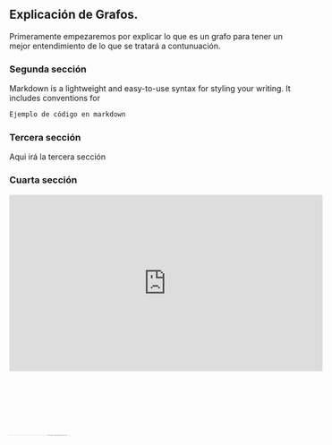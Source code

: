 ## Explicación de Grafos.

Primeramente empezaremos por explicar lo que es un grafo para tener un mejor entendimiento de lo que se tratará a contunuación.



### Segunda sección

Markdown is a lightweight and easy-to-use syntax for styling your writing. It includes conventions for

```markdown
Ejemplo de código en markdown

```



### Tercera sección
Aqui irá la tercera sección


### Cuarta sección
<p align ="center"><iframe width="560" height="315" src="https://www.youtube.com/embed/I3VPNJ2AcHc" title="YouTube video player" frameborder="0" allow="accelerometer; autoplay; clipboard-write; encrypted-media; gyroscope; picture-in-picture" allowfullscreen></iframe></p>


<svg xmlns:dc="http://purl.org/dc/elements/1.1/" xmlns:cc="http://creativecommons.org/ns#" xmlns:rdf="http://www.w3.org/1999/02/22-rdf-syntax-ns#" xmlns:svg="http://www.w3.org/2000/svg" xmlns="http://www.w3.org/2000/svg" xmlns:sodipodi="http://sodipodi.sourceforge.net/DTD/sodipodi-0.dtd" xmlns:inkscape="http://www.inkscape.org/namespaces/inkscape" sodipodi:docname="cnn-vs-gnn.svg" inkscape:version="1.0.1 (c497b03c, 2020-09-10)" id="svg406" version="1.1" viewBox="0 45 130.28541 45" width="212.1" height="73.41923076923077">
  <defs id="defs400">
    <marker style="overflow:visible" id="marker5798" refX="0" refY="0" orient="auto" inkscape:stockid="Arrow1Mend" inkscape:isstock="true">
      <path transform="matrix(-0.4,0,0,-0.4,-4,0)" style="fill:#000000;fill-opacity:1;fill-rule:evenodd;stroke:#000000;stroke-width:1pt;stroke-opacity:1" d="M 0,0 5,-5 -12.5,0 5,5 Z" id="path5796"></path>
    </marker>
    <marker style="overflow:visible" id="marker5702" refX="0" refY="0" orient="auto" inkscape:stockid="Arrow1Mend" inkscape:isstock="true">
      <path transform="matrix(-0.4,0,0,-0.4,-4,0)" style="fill:#000000;fill-opacity:1;fill-rule:evenodd;stroke:#000000;stroke-width:1pt;stroke-opacity:1" d="M 0,0 5,-5 -12.5,0 5,5 Z" id="path5700"></path>
    </marker>
    <marker style="overflow:visible" id="marker6129" refX="0" refY="0" orient="auto" inkscape:stockid="Arrow1Mend" inkscape:isstock="true">
      <path transform="matrix(-0.4,0,0,-0.4,-4,0)" style="fill:#000000;fill-opacity:1;fill-rule:evenodd;stroke:#000000;stroke-width:1pt;stroke-opacity:1" d="M 0,0 5,-5 -12.5,0 5,5 Z" id="path6127"></path>
    </marker>
    <marker style="overflow:visible" id="marker5981" refX="0" refY="0" orient="auto" inkscape:stockid="Arrow1Mend" inkscape:isstock="true">
      <path transform="matrix(-0.4,0,0,-0.4,-4,0)" style="fill:#000000;fill-opacity:1;fill-rule:evenodd;stroke:#000000;stroke-width:1pt;stroke-opacity:1" d="M 0,0 5,-5 -12.5,0 5,5 Z" id="path5979"></path>
    </marker>
    <marker style="overflow:visible" id="Tail" refX="0" refY="0" orient="auto" inkscape:stockid="Tail" inkscape:isstock="true">
      <g transform="scale(-1.2)" id="g3579" style="fill:#000000;fill-opacity:1;stroke:#000000;stroke-opacity:1">
        <path style="fill:#000000;fill-opacity:1;fill-rule:evenodd;stroke:#000000;stroke-width:0.8;stroke-linecap:round;stroke-opacity:1" d="M -3.8048674,-3.9585227 0.54352094,0" id="path3567"></path>
        <path style="fill:#000000;fill-opacity:1;fill-rule:evenodd;stroke:#000000;stroke-width:0.8;stroke-linecap:round;stroke-opacity:1" d="M -1.2866832,-3.9585227 3.0617053,0" id="path3569"></path>
        <path style="fill:#000000;fill-opacity:1;fill-rule:evenodd;stroke:#000000;stroke-width:0.8;stroke-linecap:round;stroke-opacity:1" d="M 1.3053582,-3.9585227 5.6537466,0" id="path3571"></path>
        <path style="fill:#000000;fill-opacity:1;fill-rule:evenodd;stroke:#000000;stroke-width:0.8;stroke-linecap:round;stroke-opacity:1" d="M -3.8048674,4.1775838 0.54352094,0.21974226" id="path3573"></path>
        <path style="fill:#000000;fill-opacity:1;fill-rule:evenodd;stroke:#000000;stroke-width:0.8;stroke-linecap:round;stroke-opacity:1" d="M -1.2866832,4.1775838 3.0617053,0.21974226" id="path3575"></path>
        <path style="fill:#000000;fill-opacity:1;fill-rule:evenodd;stroke:#000000;stroke-width:0.8;stroke-linecap:round;stroke-opacity:1" d="M 1.3053582,4.1775838 5.6537466,0.21974226" id="path3577"></path>
      </g>
    </marker>
    <marker style="overflow:visible" id="marker4147" refX="0" refY="0" orient="auto" inkscape:stockid="Arrow1Mend" inkscape:isstock="true">
      <path transform="matrix(-0.4,0,0,-0.4,-4,0)" style="fill:#000000;fill-opacity:1;fill-rule:evenodd;stroke:#000000;stroke-width:1pt;stroke-opacity:1" d="M 0,0 5,-5 -12.5,0 5,5 Z" id="path4145"></path>
    </marker>
    <marker style="overflow:visible" id="marker4223" refX="0" refY="0" orient="auto" inkscape:stockid="Arrow1Mend" inkscape:isstock="true">
      <path transform="matrix(-0.4,0,0,-0.4,-4,0)" style="fill:#000000;fill-opacity:1;fill-rule:evenodd;stroke:#000000;stroke-width:1pt;stroke-opacity:1" d="M 0,0 5,-5 -12.5,0 5,5 Z" id="path4221"></path>
    </marker>
    <marker style="overflow:visible" id="marker4261" refX="0" refY="0" orient="auto" inkscape:stockid="Arrow1Mend" inkscape:isstock="true">
      <path transform="matrix(-0.4,0,0,-0.4,-4,0)" style="fill:#000000;fill-opacity:1;fill-rule:evenodd;stroke:#000000;stroke-width:1pt;stroke-opacity:1" d="M 0,0 5,-5 -12.5,0 5,5 Z" id="path4259"></path>
    </marker>
    <marker style="overflow:visible" id="marker4299" refX="0" refY="0" orient="auto" inkscape:stockid="Arrow1Mend" inkscape:isstock="true">
      <path transform="matrix(-0.4,0,0,-0.4,-4,0)" style="fill:#000000;fill-opacity:1;fill-rule:evenodd;stroke:#000000;stroke-width:1pt;stroke-opacity:1" d="M 0,0 5,-5 -12.5,0 5,5 Z" id="path4297"></path>
    </marker>
    <marker style="overflow:visible" id="marker4337" refX="0" refY="0" orient="auto" inkscape:stockid="Arrow1Mend" inkscape:isstock="true">
      <path transform="matrix(-0.4,0,0,-0.4,-4,0)" style="fill:#000000;fill-opacity:1;fill-rule:evenodd;stroke:#000000;stroke-width:1pt;stroke-opacity:1" d="M 0,0 5,-5 -12.5,0 5,5 Z" id="path4335"></path>
    </marker>
    <marker style="overflow:visible" id="marker3863" refX="0" refY="0" orient="auto" inkscape:stockid="Arrow1Mend" inkscape:isstock="true">
      <path transform="matrix(-0.4,0,0,-0.4,-4,0)" style="fill:#000000;fill-opacity:1;fill-rule:evenodd;stroke:#000000;stroke-width:1pt;stroke-opacity:1" d="M 0,0 5,-5 -12.5,0 5,5 Z" id="path3861"></path>
    </marker>
    <marker style="overflow:visible" id="marker3198" refX="0" refY="0" orient="auto" inkscape:stockid="Arrow1Mend" inkscape:isstock="true">
      <path transform="matrix(-0.4,0,0,-0.4,-4,0)" style="fill:#000000;fill-opacity:1;fill-rule:evenodd;stroke:#000000;stroke-width:1pt;stroke-opacity:1" d="M 0,0 5,-5 -12.5,0 5,5 Z" id="path3196"></path>
    </marker>
    <marker style="overflow:visible" id="marker3144" refX="0" refY="0" orient="auto" inkscape:stockid="Arrow1Mend" inkscape:isstock="true" inkscape:collect="always">
      <path transform="matrix(-0.4,0,0,-0.4,-4,0)" style="fill:#000000;fill-opacity:1;fill-rule:evenodd;stroke:#000000;stroke-width:1pt;stroke-opacity:1" d="M 0,0 5,-5 -12.5,0 5,5 Z" id="path3142"></path>
    </marker>
    <marker style="overflow:visible" id="marker2870" refX="0" refY="0" orient="auto" inkscape:stockid="Arrow1Mend" inkscape:isstock="true" inkscape:collect="always">
      <path transform="matrix(-0.4,0,0,-0.4,-4,0)" style="fill:#000000;fill-opacity:1;fill-rule:evenodd;stroke:#000000;stroke-width:1pt;stroke-opacity:1" d="M 0,0 5,-5 -12.5,0 5,5 Z" id="path2868"></path>
    </marker>
    <marker style="overflow:visible" id="marker2818" refX="0" refY="0" orient="auto" inkscape:stockid="Arrow1Mend" inkscape:isstock="true" inkscape:collect="always">
      <path transform="matrix(-0.4,0,0,-0.4,-4,0)" style="fill:#000000;fill-opacity:1;fill-rule:evenodd;stroke:#000000;stroke-width:1pt;stroke-opacity:1" d="M 0,0 5,-5 -12.5,0 5,5 Z" id="path2816"></path>
    </marker>
    <marker style="overflow:visible" id="Arrow2Send" refX="0" refY="0" orient="auto" inkscape:stockid="Arrow2Send" inkscape:isstock="true">
      <path transform="matrix(-0.3,0,0,-0.3,0.69,0)" d="M 8.7185878,4.0337352 -2.2072895,0.01601326 8.7185884,-4.0017078 c -1.7454984,2.3720609 -1.7354408,5.6174519 -6e-7,8.035443 z" style="fill:#000000;fill-opacity:1;fill-rule:evenodd;stroke:#000000;stroke-width:0.625;stroke-linejoin:round;stroke-opacity:1" id="path2116"></path>
    </marker>
    <marker style="overflow:visible" id="Arrow1Send" refX="0" refY="0" orient="auto" inkscape:stockid="Arrow1Send" inkscape:isstock="true">
      <path transform="matrix(-0.2,0,0,-0.2,-1.2,0)" style="fill:#000000;fill-opacity:1;fill-rule:evenodd;stroke:#000000;stroke-width:1pt;stroke-opacity:1" d="M 0,0 5,-5 -12.5,0 5,5 Z" id="path2098"></path>
    </marker>
    <marker style="overflow:visible" id="Arrow1Lend" refX="0" refY="0" orient="auto" inkscape:stockid="Arrow1Lend" inkscape:isstock="true">
      <path transform="matrix(-0.8,0,0,-0.8,-10,0)" style="fill:#000000;fill-opacity:1;fill-rule:evenodd;stroke:#000000;stroke-width:1pt;stroke-opacity:1" d="M 0,0 5,-5 -12.5,0 5,5 Z" id="path2086"></path>
    </marker>
    <rect x="20.293285" y="73.980583" width="4.6237864" height="7.1925564" id="rect2140"></rect>
    <rect x="20.293285" y="73.980583" width="4.6237864" height="7.1925564" id="rect335"></rect>
    <rect x="20.293285" y="73.980583" width="4.6237864" height="7.1925564" id="rect2140-5"></rect>
    <rect x="20.293285" y="73.980583" width="4.6237864" height="7.1925564" id="rect338"></rect>
    <rect x="20.293285" y="73.980583" width="4.6237864" height="7.1925564" id="rect2140-2"></rect>
    <rect x="20.293285" y="73.980583" width="4.6237864" height="7.1925564" id="rect341"></rect>
    <rect x="20.293285" y="73.980583" width="4.6237864" height="7.1925564" id="rect2140-24"></rect>
    <rect x="20.293285" y="73.980583" width="4.6237864" height="7.1925564" id="rect344"></rect>
    <rect x="20.293285" y="73.980583" width="4.6237864" height="7.1925564" id="rect2140-26"></rect>
    <rect x="20.293285" y="73.980583" width="4.6237864" height="7.1925564" id="rect347"></rect>
    <rect x="20.293285" y="73.980583" width="4.6237864" height="7.1925564" id="rect2140-9"></rect>
    <rect x="20.293285" y="73.980583" width="4.6237864" height="7.1925564" id="rect350"></rect>
    <rect x="20.293285" y="73.980583" width="4.6237864" height="7.1925564" id="rect2140-53"></rect>
    <rect x="20.293285" y="73.980583" width="4.6237864" height="7.1925564" id="rect353"></rect>
    <rect x="20.293285" y="73.980583" width="4.6237864" height="7.1925564" id="rect2140-4"></rect>
    <rect x="20.293285" y="73.980583" width="4.6237864" height="7.1925564" id="rect600"></rect>
    <rect x="20.293285" y="73.980583" width="4.6237864" height="7.1925564" id="rect2140-5-0"></rect>
    <rect x="20.293285" y="73.980583" width="4.6237864" height="7.1925564" id="rect603"></rect>
    <rect x="20.293285" y="73.980583" width="4.6237864" height="7.1925564" id="rect2140-2-0"></rect>
    <rect x="20.293285" y="73.980583" width="4.6237864" height="7.1925564" id="rect606"></rect>
    <rect x="20.293285" y="73.980583" width="4.6237864" height="7.1925564" id="rect2140-24-9"></rect>
    <rect x="20.293285" y="73.980583" width="4.6237864" height="7.1925564" id="rect609"></rect>
    <rect x="20.293285" y="73.980583" width="4.6237864" height="7.1925564" id="rect2140-26-3"></rect>
    <rect x="20.293285" y="73.980583" width="4.6237864" height="7.1925564" id="rect612"></rect>
    <rect x="20.293285" y="73.980583" width="4.6237864" height="7.1925564" id="rect2140-9-7"></rect>
    <rect x="20.293285" y="73.980583" width="4.6237864" height="7.1925564" id="rect615"></rect>
    <rect x="20.293285" y="73.980583" width="4.6237864" height="7.1925564" id="rect2140-53-5"></rect>
    <rect x="20.293285" y="73.980583" width="4.6237864" height="7.1925564" id="rect618"></rect>
    <rect x="20.293285" y="73.980583" width="4.6237864" height="7.1925564" id="rect2140-4-5"></rect>
    <rect x="20.293285" y="73.980583" width="4.6237864" height="7.1925564" id="rect952"></rect>
    <rect x="20.293285" y="73.980583" width="4.6237864" height="7.1925564" id="rect2140-5-0-5"></rect>
    <rect x="20.293285" y="73.980583" width="4.6237864" height="7.1925564" id="rect955"></rect>
    <rect x="20.293285" y="73.980583" width="4.6237864" height="7.1925564" id="rect2140-2-0-8"></rect>
    <rect x="20.293285" y="73.980583" width="4.6237864" height="7.1925564" id="rect958"></rect>
    <rect x="20.293285" y="73.980583" width="4.6237864" height="7.1925564" id="rect2140-24-9-5"></rect>
    <rect x="20.293285" y="73.980583" width="4.6237864" height="7.1925564" id="rect961"></rect>
    <rect x="20.293285" y="73.980583" width="4.6237864" height="7.1925564" id="rect2140-26-3-6"></rect>
    <rect x="20.293285" y="73.980583" width="4.6237864" height="7.1925564" id="rect964"></rect>
    <rect x="20.293285" y="73.980583" width="4.6237864" height="7.1925564" id="rect2140-9-7-7"></rect>
    <rect x="20.293285" y="73.980583" width="4.6237864" height="7.1925564" id="rect967"></rect>
    <rect x="20.293285" y="73.980583" width="4.6237864" height="7.1925564" id="rect2140-53-5-9"></rect>
    <rect x="20.293285" y="73.980583" width="4.6237864" height="7.1925564" id="rect970"></rect>
    <marker style="overflow:visible" id="Arrow1Mend-4" refX="0" refY="0" orient="auto" inkscape:stockid="Arrow1Mend" inkscape:isstock="true">
      <path transform="matrix(-0.4,0,0,-0.4,-4,0)" style="fill:#000000;fill-opacity:1;fill-rule:evenodd;stroke:#000000;stroke-width:1pt;stroke-opacity:1" d="M 0,0 5,-5 -12.5,0 5,5 Z" id="path2092-9"></path>
    </marker>
    <marker style="overflow:visible" id="marker2818-4" refX="0" refY="0" orient="auto" inkscape:stockid="Arrow1Mend" inkscape:isstock="true">
      <path transform="matrix(-0.4,0,0,-0.4,-4,0)" style="fill:#000000;fill-opacity:1;fill-rule:evenodd;stroke:#000000;stroke-width:1pt;stroke-opacity:1" d="M 0,0 5,-5 -12.5,0 5,5 Z" id="path2816-0"></path>
    </marker>
  </defs>
  <sodipodi:namedview id="base" pagecolor="#ffffff" bordercolor="#666666" borderopacity="1.0" inkscape:pageopacity="0.0" inkscape:pageshadow="2" inkscape:zoom="9.8885723" inkscape:cx="85.860932" inkscape:cy="51.80526" inkscape:document-units="mm" inkscape:current-layer="layer1" inkscape:document-rotation="0" showgrid="false" inkscape:window-width="1792" inkscape:window-height="993" inkscape:window-x="0" inkscape:window-y="25" inkscape:window-maximized="0"></sodipodi:namedview>
  <metadata id="metadata403">
    <rdf:rdf>
      <cc:work rdf:about="">
        <dc:format>image/svg+xml</dc:format>
        <dc:type rdf:resource="http://purl.org/dc/dcmitype/StillImage"></dc:type>
        <dc:title></dc:title>
      </cc:work>
    </rdf:rdf>
  </metadata>
  <g inkscape:groupmode="layer" id="layer2" inkscape:label="Layer 2" transform="translate(-29.474211,-84.274269)">
    
    
  <path d="m 47.755238,143.35873 l 45.567131,0 l 45.567131,0" class="gnn-arrows" stroke="#000000" fill="none" stroke-width="0.264583" stroke-linecap="butt" stroke-linejoin="miter" stroke-miterlimit="4" stroke-dasharray="0.264583, 3.175" stroke-dashoffset="0" stroke-opacity="1" marker-mid="url(#marker3144)"></path><path d="m 31.306782,140.87309 l 53.791359,1.242820000000009 l 53.791359,1.242820000000009" class="gnn-arrows" stroke="#000000" fill="none" stroke-width="0.264583" stroke-linecap="butt" stroke-linejoin="miter" stroke-miterlimit="4" stroke-dasharray="0.264583, 3.175" stroke-dashoffset="0" stroke-opacity="1" marker-mid="url(#marker3144)"></path><path d="m 62.832981,138.38745 l 38.028259500000004,2.4856400000000036 l 38.028259500000004,2.4856400000000036" class="gnn-arrows" stroke="#000000" fill="none" stroke-width="0.264583" stroke-linecap="butt" stroke-linejoin="miter" stroke-miterlimit="4" stroke-dasharray="0.264583, 3.175" stroke-dashoffset="0" stroke-opacity="1" marker-mid="url(#marker3144)"></path><path d="m 34.352787,156.81042 l 52.268356499999996,-6.7258449999999925 l 52.268356499999996,-6.7258449999999925" class="gnn-arrows" stroke="#000000" fill="none" stroke-width="0.264583" stroke-linecap="butt" stroke-linejoin="miter" stroke-miterlimit="4" stroke-dasharray="0.264583, 3.175" stroke-dashoffset="0" stroke-opacity="1" marker-mid="url(#marker3144)"></path><path d="m 51.562744,167.81644 l 43.663377999999994,-12.228854999999996 l 43.663377999999994,-12.228854999999996" class="gnn-arrows" stroke="#000000" fill="none" stroke-width="0.264583" stroke-linecap="butt" stroke-linejoin="miter" stroke-miterlimit="4" stroke-dasharray="0.264583, 3.175" stroke-dashoffset="0" stroke-opacity="1" marker-mid="url(#marker3144)"></path><path d="m 66.792793,159.88091 l 36.0483535,-8.261089999999996 l 36.0483535,-8.261089999999996" class="gnn-arrows" stroke="#000000" fill="none" stroke-width="0.264583" stroke-linecap="butt" stroke-linejoin="miter" stroke-miterlimit="4" stroke-dasharray="0.264583, 3.175" stroke-dashoffset="0" stroke-opacity="1" marker-mid="url(#marker3144)"></path></g>
  <g inkscape:label="Layer 1" inkscape:groupmode="layer" id="layer1" transform="translate(-29.474211,-84.274269)">
    <path style="fill:none;stroke:#130e05;stroke-width:0.280985;stroke-linecap:butt;stroke-linejoin:miter;stroke-miterlimit:4;stroke-dasharray:none;stroke-opacity:0.96371;paint-order:stroke fill markers" d="m 130.81757,131.80783 -8.83343,9.50391 16.90536,2.19322 3.35061,24.41774" id="path5587-2-6"></path>
    <path style="fill:none;stroke:#050505;stroke-width:0.280546px;stroke-linecap:butt;stroke-linejoin:miter;stroke-opacity:0.987903;paint-order:stroke fill markers" d="m 125.18245,156.81042 13.70705,-13.30546 19.18987,16.08353" id="path5597-9-8"></path>
    <path style="fill:none;stroke:#000000;stroke-width:0.280546px;stroke-linecap:butt;stroke-linejoin:miter;stroke-opacity:1;paint-order:stroke fill markers" d="m 138.8895,143.50496 14.92545,-5.26371" id="path5599-7-3"></path>
    <ellipse style="fill:#ffffff;fill-opacity:1;stroke:#000000;stroke-width:0.16223;stroke-miterlimit:4;stroke-dasharray:none;stroke-opacity:1;paint-order:stroke fill markers" id="node-A-after" class="node-after" cx="130.89372" cy="131.88092" rx="1.7514559" ry="1.6814617"></ellipse>
    <ellipse style="fill:#ffffff;fill-opacity:0;stroke:#000000;stroke-width:0;" id="node-A-after-dummy" class="dummy-node" cx="130.89372" cy="131.88092" rx="5" ry="5"></ellipse>
    <ellipse style="fill:#ffffff;fill-opacity:1;stroke:#000000;stroke-width:0.16223;stroke-miterlimit:4;stroke-dasharray:none;stroke-opacity:1;paint-order:stroke fill markers" id="node-F-after" class="node-after" cx="142.69701" cy="167.81644" rx="1.7514559" ry="1.6814617"></ellipse>
    <ellipse style="fill:#ffffff;fill-opacity:0;stroke:#000000;stroke-width:0;" id="node-F-after-dummy" class="dummy-node" cx="142.69701" cy="167.81644" rx="5" ry="5"></ellipse>
    <ellipse style="fill:#ffffff;fill-opacity:1;stroke:#000000;stroke-width:0.16223;stroke-miterlimit:4;stroke-dasharray:none;stroke-opacity:1;paint-order:stroke fill markers" id="node-C-after" class="node-after" cx="138.8895" cy="143.35873" rx="1.7514559" ry="1.6814617"></ellipse>
    <ellipse style="fill:#ffffff;fill-opacity:0;stroke:#000000;stroke-width:0;" id="node-C-after-dummy" class="dummy-node" cx="138.8895" cy="143.35873" rx="5" ry="5"></ellipse>
    <ellipse style="fill:#ffffff;fill-opacity:1;stroke:#000000;stroke-width:0.16223;stroke-miterlimit:4;stroke-dasharray:none;stroke-opacity:1;paint-order:stroke fill markers" id="node-D-after" class="node-after" cx="153.96725" cy="138.38744" rx="1.7514559" ry="1.6814617"></ellipse>
    <ellipse style="fill:#ffffff;fill-opacity:0;stroke:#000000;stroke-width:0;" id="node-D-after-dummy" class="dummy-node" cx="153.96725" cy="138.38744" rx="5" ry="5"></ellipse>
    <ellipse style="fill:#ffffff;fill-opacity:1;stroke:#000000;stroke-width:0.16223;stroke-miterlimit:4;stroke-dasharray:none;stroke-opacity:1;paint-order:stroke fill markers" id="node-E-after" class="node-after" cx="125.48703" cy="156.81041" rx="1.7514559" ry="1.6814617"></ellipse>
    <ellipse style="fill:#ffffff;fill-opacity:0;stroke:#000000;stroke-width:0;" id="node-E-after-dummy" class="dummy-node" cx="125.48703" cy="156.81041" rx="5" ry="5"></ellipse>
    <ellipse style="fill:#ffffff;fill-opacity:1;stroke:#000000;stroke-width:0.16223;stroke-miterlimit:4;stroke-dasharray:none;stroke-opacity:1;paint-order:stroke fill markers" id="node-G-after" class="node-after" cx="157.92706" cy="159.88091" rx="1.7514559" ry="1.6814617"></ellipse>
    <ellipse style="fill:#ffffff;fill-opacity:0;stroke:#000000;stroke-width:0;" id="node-G-after-dummy" class="dummy-node" cx="157.92706" cy="159.88091" rx="5" ry="5"></ellipse>
    <ellipse style="fill:#ffffff;fill-opacity:1;stroke:#000000;stroke-width:0.16223;stroke-miterlimit:4;stroke-dasharray:none;stroke-opacity:1;paint-order:stroke fill markers" id="node-B-after" class="node-after" cx="122.44104" cy="140.87308" rx="1.7514559" ry="1.6814617"></ellipse>
    <ellipse style="fill:#ffffff;fill-opacity:0;stroke:#000000;stroke-width:0;" id="node-B-after-dummy" class="dummy-node" cx="122.44104" cy="140.87308" rx="5" ry="5"></ellipse>
    <text xml:space="preserve" style="font-style:normal;font-variant:normal;font-weight:normal;font-stretch:normal;font-size:2.38755px;line-height:1.25;font-family:'Avenir Next';-inkscape-font-specification:'Avenir Next';fill:#000000;fill-opacity:1;stroke:none;stroke-width:0.0895329" x="119.21555" y="144.61508" id="text1629-2-4-5" transform="scale(1.0207835,0.97963965)"><tspan sodipodi:role="line" id="tspan1627-7-2-5" x="119.21555" y="144.61508" style="font-style:normal;font-variant:normal;font-weight:normal;font-stretch:normal;font-size:2.38755px;font-family:'Avenir Next';-inkscape-font-specification:'Avenir Next';stroke-width:0.0895329">4</tspan></text>
    <text xml:space="preserve" style="font-style:normal;font-variant:normal;font-weight:normal;font-stretch:normal;font-size:2.38755px;line-height:1.25;font-family:'Avenir Next';-inkscape-font-specification:'Avenir Next';fill:#000000;fill-opacity:1;stroke:none;stroke-width:0.0895329" x="135.41678" y="147.17316" id="text1629-3-1-2" transform="scale(1.0207835,0.97963965)"><tspan sodipodi:role="line" id="tspan1627-9-9-4" x="135.41678" y="147.17316" style="font-style:normal;font-variant:normal;font-weight:normal;font-stretch:normal;font-size:2.38755px;font-family:'Avenir Next';-inkscape-font-specification:'Avenir Next';stroke-width:0.0895329">6</tspan></text>
    <text xml:space="preserve" style="font-style:normal;font-variant:normal;font-weight:normal;font-stretch:normal;font-size:2.38755px;line-height:1.25;font-family:'Avenir Next';-inkscape-font-specification:'Avenir Next';fill:#000000;fill-opacity:1;stroke:none;stroke-width:0.0895329" x="122.19999" y="160.8163" id="text1629-7-2-9" transform="scale(1.0207835,0.97963965)"><tspan sodipodi:role="line" id="tspan1627-79-4-4" x="122.19999" y="160.8163" style="font-style:normal;font-variant:normal;font-weight:normal;font-stretch:normal;font-size:2.38755px;font-family:'Avenir Next';-inkscape-font-specification:'Avenir Next';stroke-width:0.0895329">1</tspan></text>
    <text xml:space="preserve" style="font-style:normal;font-variant:normal;font-weight:normal;font-stretch:normal;font-size:2.38755px;line-height:1.25;font-family:'Avenir Next';-inkscape-font-specification:'Avenir Next';fill:#000000;fill-opacity:1;stroke:none;stroke-width:0.0895329" x="139.04074" y="172.11452" id="text1629-5-5-4" transform="scale(1.0207835,0.97963965)"><tspan sodipodi:role="line" id="tspan1627-3-8-7" x="139.04074" y="172.11452" style="font-style:normal;font-variant:normal;font-weight:normal;font-stretch:normal;font-size:2.38755px;font-family:'Avenir Next';-inkscape-font-specification:'Avenir Next';stroke-width:0.0895329">2</tspan></text>
    <text xml:space="preserve" style="font-style:normal;font-variant:normal;font-weight:normal;font-stretch:normal;font-size:2.38755px;line-height:1.25;font-family:'Avenir Next';-inkscape-font-specification:'Avenir Next';fill:#000000;fill-opacity:1;stroke:none;stroke-width:0.0895329" x="154.07358" y="164.01392" id="text1629-33-6-9" transform="scale(1.0207835,0.97963965)"><tspan sodipodi:role="line" id="tspan1627-8-2-5" x="154.07358" y="164.01392" style="font-style:normal;font-variant:normal;font-weight:normal;font-stretch:normal;font-size:2.38755px;font-family:'Avenir Next';-inkscape-font-specification:'Avenir Next';stroke-width:0.0895329">5</tspan></text>
    <text xml:space="preserve" style="font-style:normal;font-variant:normal;font-weight:normal;font-stretch:normal;font-size:2.38755px;line-height:1.25;font-family:'Avenir Next';-inkscape-font-specification:'Avenir Next';fill:#000000;fill-opacity:1;stroke:none;stroke-width:0.0895329" x="150.12581" y="141.95039" id="text1629-58-5-5" transform="scale(1.0207835,0.97963965)"><tspan sodipodi:role="line" id="tspan1627-96-1-6" x="150.12581" y="141.95039" style="font-style:normal;font-variant:normal;font-weight:normal;font-stretch:normal;font-size:2.38755px;font-family:'Avenir Next';-inkscape-font-specification:'Avenir Next';stroke-width:0.0895329">4</tspan></text>
    <path style="fill:none;stroke:#130e05;stroke-width:0.280985;stroke-linecap:butt;stroke-linejoin:miter;stroke-miterlimit:4;stroke-dasharray:none;stroke-opacity:0.96371;paint-order:stroke fill markers" d="m 39.683307,131.80783 -8.833433,9.50391 16.905363,2.19322 3.350602,24.41775" id="path5587-2-1-1"></path>
    <path style="fill:none;stroke:#050505;stroke-width:0.280546px;stroke-linecap:butt;stroke-linejoin:miter;stroke-opacity:0.987903;paint-order:stroke fill markers" d="m 34.048183,156.81043 13.707054,-13.30547 19.189862,16.08353" id="path5597-9-6-5"></path>
    <path style="fill:none;stroke:#000000;stroke-width:0.280546px;stroke-linecap:butt;stroke-linejoin:miter;stroke-opacity:1;paint-order:stroke fill markers" d="m 47.755237,143.50496 14.925451,-5.26371" id="path5599-7-1-9"></path>
    <ellipse style="fill: rgb(255, 255, 255); fill-opacity: 1; stroke: rgb(0, 0, 0); stroke-width: 0.16223; stroke-miterlimit: 4; stroke-dasharray: none; stroke-opacity: 1; paint-order: stroke;" id="node-A-before" class="node-before" cx="39.759457" cy="131.88094" rx="1.7514559" ry="1.6814617"></ellipse>
    <ellipse style="fill:#ffffff;fill-opacity:0;stroke:#000000;stroke-width:0;" id="node-A-before-dummy" class="dummy-node" cx="39.759457" cy="131.88094" rx="5" ry="5"></ellipse>
    <ellipse style="fill: rgb(226, 226, 226); fill-opacity: 1; stroke: rgb(0, 0, 0); stroke-width: 0.16223; stroke-miterlimit: 4; stroke-dasharray: none; stroke-opacity: 1; paint-order: stroke;" id="node-F-before" class="node-before" cx="51.562744" cy="167.81644" rx="1.7514559" ry="1.6814617"></ellipse>
    <ellipse style="fill:#ffffff;fill-opacity:0;stroke:#000000;stroke-width:0;" id="node-F-before-dummy" class="dummy-node" cx="51.562744" cy="167.81644" rx="5" ry="5"></ellipse>
    <ellipse style="fill: rgb(226, 226, 226); fill-opacity: 1; stroke: rgb(0, 0, 0); stroke-width: 0.16223; stroke-miterlimit: 4; stroke-dasharray: none; stroke-opacity: 1; paint-order: stroke;" id="node-C-before" class="node-before" cx="47.755238" cy="143.35873" rx="1.7514559" ry="1.6814617"></ellipse>
    <ellipse style="fill:#ffffff;fill-opacity:0;stroke:#000000;stroke-width:0;" id="node-C-before-dummy" class="dummy-node" cx="47.755238" cy="143.35873" rx="5" ry="5"></ellipse>
    <ellipse style="fill: rgb(226, 226, 226); fill-opacity: 1; stroke: rgb(0, 0, 0); stroke-width: 0.16223; stroke-miterlimit: 4; stroke-dasharray: none; stroke-opacity: 1; paint-order: stroke;" id="node-D-before" class="node-before" cx="62.832981" cy="138.38745" rx="1.7514559" ry="1.6814617"></ellipse>
    <ellipse style="fill:#ffffff;fill-opacity:0;stroke:#000000;stroke-width:0;" id="node-D-before-dummy" class="dummy-node" cx="62.832981" cy="138.38745" rx="5" ry="5"></ellipse>
    <ellipse style="fill: rgb(226, 226, 226); fill-opacity: 1; stroke: rgb(0, 0, 0); stroke-width: 0.16223; stroke-miterlimit: 4; stroke-dasharray: none; stroke-opacity: 1; paint-order: stroke;" id="node-E-before" class="node-before" cx="34.352787" cy="156.81042" rx="1.7514559" ry="1.6814617"></ellipse>
    <ellipse style="fill:#ffffff;fill-opacity:0;stroke:#000000;stroke-width:0;" id="node-E-before-dummy" class="dummy-node" cx="34.352787" cy="156.81042" rx="5" ry="5"></ellipse>
    <ellipse style="fill: rgb(226, 226, 226); fill-opacity: 1; stroke: rgb(0, 0, 0); stroke-width: 0.16223; stroke-miterlimit: 4; stroke-dasharray: none; stroke-opacity: 1; paint-order: stroke;" id="node-G-before" class="node-before" cx="66.792793" cy="159.88091" rx="1.7514559" ry="1.6814617"></ellipse>
    <ellipse style="fill:#ffffff;fill-opacity:0;stroke:#000000;stroke-width:0;" id="node-G-before-dummy" class="dummy-node" cx="66.792793" cy="159.88091" rx="5" ry="5"></ellipse>
    <ellipse style="fill: rgb(226, 226, 226); fill-opacity: 1; stroke: rgb(0, 0, 0); stroke-width: 0.16223; stroke-miterlimit: 4; stroke-dasharray: none; stroke-opacity: 1; paint-order: stroke;" id="node-B-before" class="node-before" cx="31.306782" cy="140.87309" rx="1.7514559" ry="1.6814617"></ellipse>
    <ellipse style="fill:#ffffff;fill-opacity:0;stroke:#000000;stroke-width:0;" id="node-B-before-dummy" class="dummy-node" cx="31.306782" cy="140.87309" rx="5" ry="5"></ellipse>
    <text xml:space="preserve" style="font-style:normal;font-variant:normal;font-weight:normal;font-stretch:normal;font-size:2.38755px;line-height:1.25;font-family:'Avenir Next';-inkscape-font-specification:'Avenir Next';fill:#000000;fill-opacity:1;stroke:none;stroke-width:0.0895329" x="38.216156" y="135.39996" id="text1629-55-5-9" transform="scale(1.0207835,0.97963965)"><tspan sodipodi:role="line" id="tspan1627-5-3-5" x="38.216156" y="135.39996" style="font-style:normal;font-variant:normal;font-weight:normal;font-stretch:normal;font-size:2.38755px;font-family:'Avenir Next';-inkscape-font-specification:'Avenir Next';stroke-width:0.0895329">1</tspan></text>
    <text xml:space="preserve" style="font-style:normal;font-variant:normal;font-weight:normal;font-stretch:normal;font-size:2.38755px;line-height:1.25;font-family:'Avenir Next';-inkscape-font-specification:'Avenir Next';fill:#000000;fill-opacity:1;stroke:none;stroke-width:0.0895329" x="29.936821" y="144.6151" id="text1629-2-4-9-1" transform="scale(1.0207835,0.97963965)"><tspan sodipodi:role="line" id="tspan1627-7-2-0-7" x="29.936821" y="144.6151" style="font-style:normal;font-variant:normal;font-weight:normal;font-stretch:normal;font-size:2.38755px;font-family:'Avenir Next';-inkscape-font-specification:'Avenir Next';stroke-width:0.0895329">7</tspan></text>
    <text xml:space="preserve" style="font-style:normal;font-variant:normal;font-weight:normal;font-stretch:normal;font-size:2.38755px;line-height:1.25;font-family:'Avenir Next';-inkscape-font-specification:'Avenir Next';fill:#000000;fill-opacity:1;stroke:none;stroke-width:0.0895329" x="46.138046" y="147.17317" id="text1629-3-1-5-4" transform="scale(1.0207835,0.97963965)"><tspan sodipodi:role="line" id="tspan1627-9-9-5-5" x="46.138046" y="147.17317" style="font-style:normal;font-variant:normal;font-weight:normal;font-stretch:normal;font-size:2.38755px;font-family:'Avenir Next';-inkscape-font-specification:'Avenir Next';stroke-width:0.0895329">3</tspan></text>
    <text xml:space="preserve" style="font-style:normal;font-variant:normal;font-weight:normal;font-stretch:normal;font-size:2.38755px;line-height:1.25;font-family:'Avenir Next';-inkscape-font-specification:'Avenir Next';fill:#000000;fill-opacity:1;stroke:none;stroke-width:0.0895329" x="32.921261" y="160.81631" id="text1629-7-2-6-1" transform="scale(1.0207835,0.97963965)"><tspan sodipodi:role="line" id="tspan1627-79-4-3-4" x="32.921261" y="160.81631" style="font-style:normal;font-variant:normal;font-weight:normal;font-stretch:normal;font-size:2.38755px;font-family:'Avenir Next';-inkscape-font-specification:'Avenir Next';stroke-width:0.0895329">6</tspan></text>
    <text xml:space="preserve" style="font-style:normal;font-variant:normal;font-weight:normal;font-stretch:normal;font-size:2.38755px;line-height:1.25;font-family:'Avenir Next';-inkscape-font-specification:'Avenir Next';fill:#000000;fill-opacity:1;stroke:none;stroke-width:0.0895329" x="49.762009" y="172.11453" id="text1629-5-5-2-6" transform="scale(1.0207835,0.97963965)"><tspan sodipodi:role="line" id="tspan1627-3-8-6-0" x="49.762009" y="172.11453" style="font-style:normal;font-variant:normal;font-weight:normal;font-stretch:normal;font-size:2.38755px;font-family:'Avenir Next';-inkscape-font-specification:'Avenir Next';stroke-width:0.0895329">1</tspan></text>
    <text xml:space="preserve" style="font-style:normal;font-variant:normal;font-weight:normal;font-stretch:normal;font-size:2.38755px;line-height:1.25;font-family:'Avenir Next';-inkscape-font-specification:'Avenir Next';fill:#000000;fill-opacity:1;stroke:none;stroke-width:0.0895329" x="64.784181" y="164.01393" id="text1629-33-6-8-3" transform="scale(1.0207835,0.97963965)"><tspan sodipodi:role="line" id="tspan1627-8-2-9-2" x="64.784181" y="164.01393" style="font-style:normal;font-variant:normal;font-weight:normal;font-stretch:normal;font-size:2.38755px;font-family:'Avenir Next';-inkscape-font-specification:'Avenir Next';stroke-width:0.0895329">7</tspan></text>
    <text xml:space="preserve" style="font-style:normal;font-variant:normal;font-weight:normal;font-stretch:normal;font-size:2.38755px;line-height:1.25;font-family:'Avenir Next';-inkscape-font-specification:'Avenir Next';fill:#000000;fill-opacity:1;stroke:none;stroke-width:0.0895329" x="60.847054" y="141.95041" id="text1629-58-5-1-2" transform="scale(1.0207835,0.97963965)"><tspan sodipodi:role="line" id="tspan1627-96-1-4-1" x="60.847054" y="141.95041" style="font-style:normal;font-variant:normal;font-weight:normal;font-stretch:normal;font-size:2.38755px;font-family:'Avenir Next';-inkscape-font-specification:'Avenir Next';stroke-width:0.0895329">6</tspan></text>
    <text xml:space="preserve" style="font-style:normal;font-variant:normal;font-weight:normal;font-stretch:normal;font-size:2.82223px;line-height:1.25;font-family:'Avenir Next';-inkscape-font-specification:'Avenir Next';stroke-width:0.264583" x="73.734978" y="173.28056" id="text2068-4"><tspan sodipodi:role="line" id="tspan2066-7" x="73.734978" y="173.28056" style="font-style:normal;font-variant:normal;font-weight:normal;font-stretch:normal;font-size:2.82223px;font-family:'Avenir Next';-inkscape-font-specification:'Avenir Next';stroke-width:0.264583">Localized Convolution in GNNs</tspan></text>
    <text xml:space="preserve" style="font-style:normal;font-variant:normal;font-weight:normal;font-stretch:normal;font-size:2.38755px;line-height:1.25;font-family:'Avenir Next';-inkscape-font-specification:'Avenir Next';fill:#000000;fill-opacity:1;stroke:none;stroke-width:0.0895329" x="127.51811" y="135.38573" id="text1629-58-5-5-8" transform="scale(1.0207835,0.97963966)"><tspan sodipodi:role="line" id="tspan1627-96-1-6-0" x="127.51811" y="135.38573" style="font-style:normal;font-variant:normal;font-weight:normal;font-stretch:normal;font-size:2.38755px;font-family:'Avenir Next';-inkscape-font-specification:'Avenir Next';stroke-width:0.0895329">2</tspan></text>
    <text xml:space="preserve" style="font-size:5.64444px;line-height:1.25;font-family:sans-serif;stroke-width:0.264583" x="45.22963" y="94.334717" id="text4486"><tspan sodipodi:role="line" id="tspan4484" x="45.22963" y="94.334717" style="stroke-width:0.264583"></tspan></text>
  </g>
</svg>
